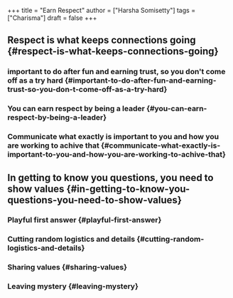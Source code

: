 +++
title = "Earn Respect"
author = ["Harsha Somisetty"]
tags = ["Charisma"]
draft = false
+++

## Respect is what keeps connections going {#respect-is-what-keeps-connections-going}


### important to do after fun and earning trust, so you don't come off as a try hard {#important-to-do-after-fun-and-earning-trust-so-you-don-t-come-off-as-a-try-hard}


### You can earn respect by being a leader {#you-can-earn-respect-by-being-a-leader}


### Communicate what exactly is important to you and how you are working to achive that {#communicate-what-exactly-is-important-to-you-and-how-you-are-working-to-achive-that}


## In getting to know you questions, you need to show values {#in-getting-to-know-you-questions-you-need-to-show-values}


### Playful first answer {#playful-first-answer}


### Cutting random logistics and details {#cutting-random-logistics-and-details}


### Sharing values {#sharing-values}


### Leaving mystery {#leaving-mystery}